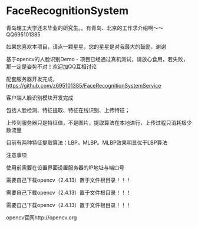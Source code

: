 # FaceRecognitionSystem

青岛理工大学还未毕业的研究生。。有青岛、北京的工作求介绍啊～～QQ695101385

如果您喜欢本项目，请点一颗星星，您的星星是对我最大的鼓励，谢谢

基于opencv的人脸识别Demo - 项目已经通过真机测试，请放心食用，若失败，那一定是姿势不对！欢迎加QQ互相讨论

配套服务器开发完成，https://github.com/z695101385/FaceRecognitionSystemService

客户端人脸识别模块开发完成

包括人脸检测、特征提取、特征在线识别、上传特征；

上传到服务器只是特征值，不是图片，提取算法在本地进行，上传过程只消耗极少数流量

目前有两种特征提取算法：LBP，MLBP。MLBP效果明显优于LBP算法

注意事项

使用前需要在设置界面设置服务器的IP地址与端口号

需要自己下载opencv（2.4.13）置于文件根目录！！！

需要自己下载opencv（2.4.13）置于文件根目录！！！

需要自己下载opencv（2.4.13）置于文件根目录！！！

opencv官网http://opencv.org

